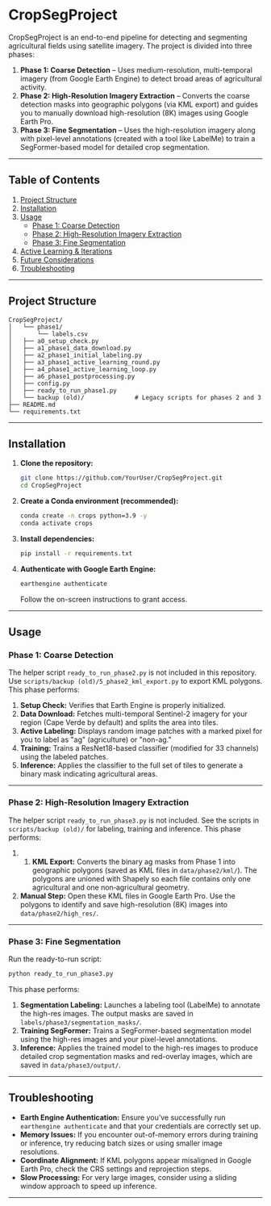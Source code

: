 # CropSegProject

CropSegProject is an end-to-end pipeline for detecting and segmenting agricultural fields using satellite imagery. The project is divided into three phases:

1. **Phase 1: Coarse Detection** – Uses medium-resolution, multi-temporal imagery (from Google Earth Engine) to detect broad areas of agricultural activity.
2. **Phase 2: High-Resolution Imagery Extraction** – Converts the coarse detection masks into geographic polygons (via KML export) and guides you to manually download high-resolution (8K) images using Google Earth Pro.
3. **Phase 3: Fine Segmentation** – Uses the high-resolution imagery along with pixel-level annotations (created with a tool like LabelMe) to train a SegFormer-based model for detailed crop segmentation.

---

## Table of Contents

1. [Project Structure](#project-structure)
2. [Installation](#installation)
3. [Usage](#usage)
   - [Phase 1: Coarse Detection](#phase-1-coarse-detection)
   - [Phase 2: High-Resolution Imagery Extraction](#phase-2-high-resolution-imagery-extraction)
   - [Phase 3: Fine Segmentation](#phase-3-fine-segmentation)
4. [Active Learning & Iterations](#active-learning--iterations)
5. [Future Considerations](#future-considerations)
6. [Troubleshooting](#troubleshooting)

---

## Project Structure

```
CropSegProject/
│   └── phase1/
│       └── labels.csv
│   ├── a0_setup_check.py
│   ├── a1_phase1_data_download.py
│   ├── a2_phase1_initial_labeling.py
│   ├── a3_phase1_active_learning_round.py
│   ├── a4_phase1_active_learning_loop.py
│   ├── a6_phase1_postprocessing.py
│   ├── config.py
│   ├── ready_to_run_phase1.py
│   └── backup (old)/              # Legacy scripts for phases 2 and 3
├── README.md
└── requirements.txt
```

---

## Installation

1. **Clone the repository:**
   ```bash
   git clone https://github.com/YourUser/CropSegProject.git
   cd CropSegProject
   ```

2. **Create a Conda environment (recommended):**
   ```bash
   conda create -n crops python=3.9 -y
   conda activate crops
   ```

3. **Install dependencies:**
   ```bash
   pip install -r requirements.txt
   ```

4. **Authenticate with Google Earth Engine:**
   ```bash
   earthengine authenticate
   ```
   Follow the on-screen instructions to grant access.

---

## Usage

### Phase 1: Coarse Detection

The helper script `ready_to_run_phase2.py` is not included in this repository. Use `scripts/backup (old)/5_phase2_kml_export.py` to export KML polygons.
This phase performs:
1. **Setup Check:** Verifies that Earth Engine is properly initialized.
2. **Data Download:** Fetches multi-temporal Sentinel-2 imagery for your region (Cape Verde by default) and splits the area into tiles.
3. **Active Labeling:** Displays random image patches with a marked pixel for you to label as "ag" (agriculture) or "non-ag."
4. **Training:** Trains a ResNet18-based classifier (modified for 33 channels) using the labeled patches.
5. **Inference:** Applies the classifier to the full set of tiles to generate a binary mask indicating agricultural areas.

---

### Phase 2: High-Resolution Imagery Extraction

The helper script `ready_to_run_phase3.py` is not included. See the scripts in `scripts/backup (old)/` for labeling, training and inference.
This phase performs:
1. 1. **KML Export:** Converts the binary ag masks from Phase 1 into geographic polygons (saved as KML files in `data/phase2/kml/`). The polygons are unioned with Shapely so each file contains only one agricultural and one non‑agricultural geometry.
2. **Manual Step:** Open these KML files in Google Earth Pro. Use the polygons to identify and save high-resolution (8K) images into `data/phase2/high_res/`.

---

### Phase 3: Fine Segmentation

Run the ready-to-run script:
```bash
python ready_to_run_phase3.py
```
This phase performs:
1. **Segmentation Labeling:** Launches a labeling tool (LabelMe) to annotate the high-res images. The output masks are saved in `labels/phase3/segmentation_masks/`.
2. **Training SegFormer:** Trains a SegFormer-based segmentation model using the high-res images and your pixel-level annotations.
3. **Inference:** Applies the trained model to the high-res images to produce detailed crop segmentation masks and red-overlay images, which are saved in `data/phase3/output/`.

---

## Troubleshooting

- **Earth Engine Authentication:** Ensure you’ve successfully run `earthengine authenticate` and that your credentials are correctly set up.
- **Memory Issues:** If you encounter out-of-memory errors during training or inference, try reducing batch sizes or using smaller image resolutions.
- **Coordinate Alignment:** If KML polygons appear misaligned in Google Earth Pro, check the CRS settings and reprojection steps.
- **Slow Processing:** For very large images, consider using a sliding window approach to speed up inference.

---